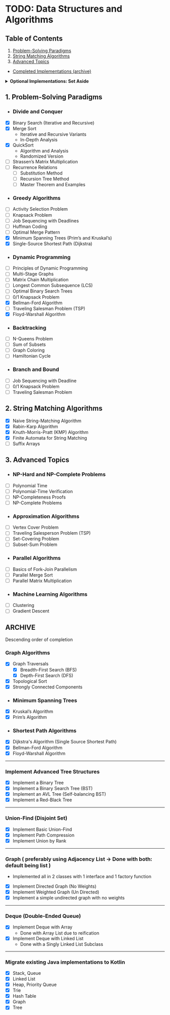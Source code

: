 # TODO: Data Structures and Algorithms

## Table of Contents
1. [Problem-Solving Paradigms](#1-problem-solving-paradigms)
2. [String Matching Algorithms](#2-string-matching-algorithms)
3. [Advanced Topics](#3-advanced-topics)
- [Completed Implementations (archive)](#archive)

<details>
<summary><strong>Optional Implementations: Set Aside</strong></summary>
<ul>
<li><b><i>Advanced Tree Structures:</i></b><br>
[ ] Implement a B-Tree</li>
<li><b><i>Graph Algorithms:</i></b><br>
[ ] Johnson’s Algorithm for Sparse Graphs</li>
</ul>
</details>

## 1. Problem-Solving Paradigms

- ### Divide and Conquer
- [X] Binary Search (Iterative and Recursive)
- [X] Merge Sort
  - Iterative and Recursive Variants 
  - In-Depth Analysis
- [X] QuickSort
  - Algorithm and Analysis
  - Randomized Version 
- [ ] Strassen’s Matrix Multiplication 
- [ ] Recurrence Relations 
  - [ ] Substitution Method 
  - [ ] Recursion Tree Method
  - [ ] Master Theorem and Examples

- ### Greedy Algorithms
- [ ] Activity Selection Problem
- [ ] Knapsack Problem
- [ ] Job Sequencing with Deadlines
- [ ] Huffman Coding
- [ ] Optimal Merge Pattern
- [X] Minimum Spanning Trees (Prim’s and Kruskal’s)
- [X] Single-Source Shortest Path (Dijkstra)

- ### Dynamic Programming
- [ ] Principles of Dynamic Programming
- [ ] Multi-Stage Graphs
- [ ] Matrix Chain Multiplication
- [ ] Longest Common Subsequence (LCS)
- [ ] Optimal Binary Search Trees
- [ ] 0/1 Knapsack Problem
- [X] Bellman-Ford Algorithm
- [ ] Traveling Salesman Problem (TSP)
- [X] Floyd-Warshall Algorithm

- ### Backtracking
- [ ] N-Queens Problem
- [ ] Sum of Subsets
- [ ] Graph Coloring
- [ ] Hamiltonian Cycle

- ### Branch and Bound
- [ ] Job Sequencing with Deadline
- [ ] 0/1 Knapsack Problem
- [ ] Traveling Salesman Problem

## 2. String Matching Algorithms
- [X] Naive String-Matching Algorithm
- [X] Rabin-Karp Algorithm
- [X] Knuth-Morris-Pratt (KMP) Algorithm
- [X] Finite Automata for String Matching
- [ ] Suffix Arrays

## 3. Advanced Topics

- ### NP-Hard and NP-Complete Problems
- [ ] Polynomial Time
- [ ] Polynomial-Time Verification
- [ ] NP-Completeness Proofs
- [ ] NP-Complete Problems

- ### Approximation Algorithms
- [ ] Vertex Cover Problem
- [ ] Traveling Salesperson Problem (TSP)
- [ ] Set-Covering Problem
- [ ] Subset-Sum Problem

- ### Parallel Algorithms
- [ ] Basics of Fork-Join Parallelism
- [ ] Parallel Merge Sort
- [ ] Parallel Matrix Multiplication

- ### Machine Learning Algorithms
- [ ] Clustering
- [ ] Gradient Descent

## ARCHIVE
Descending order of completion

### Graph Algorithms
- [X] Graph Traversals
  - [X] Breadth-First Search (BFS)
  - [X] Depth-First Search (DFS)
- [X] Topological Sort
- [X] Strongly Connected Components

- ### Minimum Spanning Trees
- [X] Kruskal’s Algorithm
- [X] Prim’s Algorithm

- ### Shortest Path Algorithms
- [X] Dijkstra's Algorithm (Single Source Shortest Path)
- [X] Bellman-Ford Algorithm
- [X] Floyd-Warshall Algorithm

---

### Implement Advanced Tree Structures
- [X] Implement a Binary Tree
- [X] Implement a Binary Search Tree (BST)
- [X] Implement an AVL Tree (Self-balancing BST)
- [X] Implement a Red-Black Tree

---

### Union-Find (Disjoint Set)
- [X] Implement Basic Union-Find
- [X] Implement Path Compression
- [X] Implement Union by Rank

---

### Graph ( preferably using Adjacency List -> Done with both: default being list )
- Implemented all in 2 classes with 1 interface and 1 factory function
- [X] Implement Directed Graph (No Weights)
- [X] Implement Weighted Graph (Un Directed)
- [X] Implement a simple undirected graph with no weights

---

### Deque (Double-Ended Queue)
- [X] Implement Deque with Array
  - Done with Array List due to reification
- [X] Implement Deque with Linked List
  - Done with a Singly Linked List Subclass

---

### Migrate existing Java implementations to Kotlin
- [X] Stack, Queue
- [X] Linked List
- [X] Heap, Priority Queue
- [X] Trie
- [X] Hash Table
- [X] Graph
- [X] Tree